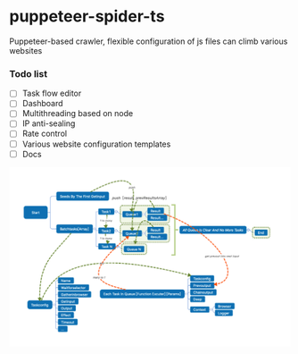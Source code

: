 # puppeteer-spider-ts
Puppeteer-based crawler, flexible configuration of js files can climb various websites

### Todo list

- [ ] Task flow editor
- [ ] Dashboard
- [ ] Multithreading based on node
- [ ] IP anti-sealing
- [ ] Rate control
- [ ] Various website configuration templates
- [ ] Docs

![avatar](./flow.png)
